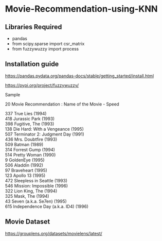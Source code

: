 # Movie-Recommendation-using-KNN

##  Libraries Required
- pandas
- from scipy.sparse import csr_matrix
- from fuzzywuzzy import process
## Installation guide
https://pandas.pydata.org/pandas-docs/stable/getting_started/install.html

https://pypi.org/project/fuzzywuzzy/

Sample 

20 Movie Recommendation : Name of the Movie - Speed

337                        True Lies (1994) <br>
418                    Jurassic Park (1993) <br>
398                    Fugitive, The (1993) <br>
138       Die Hard: With a Vengeance (1995) <br>
507       Terminator 2: Judgment Day (1991) <br>
436                   Mrs. Doubtfire (1993) <br>
509                           Batman (1989) <br>
314                     Forrest Gump (1994) <br>
514                     Pretty Woman (1990) <br>
9                          GoldenEye (1995) <br>
506                          Aladdin (1992) <br>
97                        Braveheart (1995) <br>
123                        Apollo 13 (1995) <br>
472             Sleepless in Seattle (1993) <br>
546              Mission: Impossible (1996) <br>
322                   Lion King, The (1994) <br>
325                        Mask, The (1994) <br>
43              Seven (a.k.a. Se7en) (1995) <br>
615    Independence Day (a.k.a. ID4) (1996)

## Movie Dataset
https://grouplens.org/datasets/movielens/latest/

